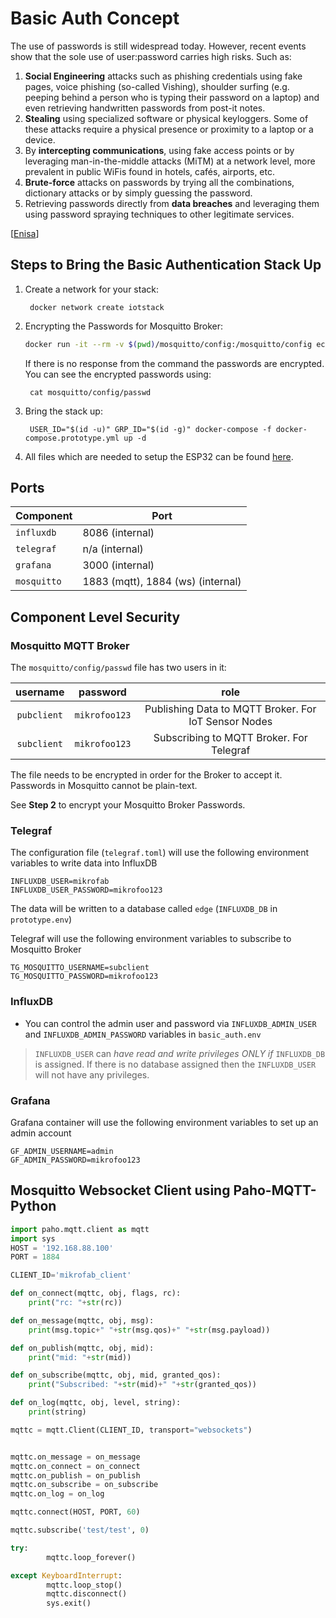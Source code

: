 # Basic Auth Concept

The use of passwords is still widespread today. 
However, recent events show that the sole use of user:password carries high risks. Such as:

1. **Social Engineering** attacks such as phishing credentials using fake pages, voice phishing (so-called Vishing), shoulder surfing (e.g. peeping behind a person who is typing their password on a laptop) and even retrieving handwritten passwords from post-it notes.
2. **Stealing** using specialized software or physical keyloggers. Some of these attacks require a physical presence or proximity to a laptop or a device.
3. By **intercepting communications**, using fake access points or by leveraging man-in-the-middle attacks (MiTM) at a network level, more prevalent in public WiFis found in hotels, cafés, airports, etc.
4. **Brute-force** attacks on passwords by trying all the combinations, dictionary attacks or by simply guessing the password.
5. Retrieving passwords directly from **data breaches** and leveraging them using password spraying techniques to other legitimate services.

[[Enisa](https://www.enisa.europa.eu/news/enisa-news/tips-for-secure-user-authentication)]

## Steps to Bring the Basic Authentication Stack Up

1. Create a network for your stack:

        docker network create iotstack

2. Encrypting the Passwords for Mosquitto Broker:

    ```bash
    docker run -it --rm -v $(pwd)/mosquitto/config:/mosquitto/config eclipse-mosquitto mosquitto_passwd -U /mosquitto/config/passwd
    ```

    If there is no response from the command the passwords are encrypted. You can see the encrypted passwords using:

        cat mosquitto/config/passwd

3. Bring the stack up:

        USER_ID="$(id -u)" GRP_ID="$(id -g)" docker-compose -f docker-compose.prototype.yml up -d

4. All files which are needed to setup the ESP32 can be found [here](/esp/02_basic_auth).



##  Ports

| Component   | Port  |
| ----------  | ----- |
| `influxdb`  | 8086 (internal)  |
| `telegraf`  | n/a (internal)  |
| `grafana`   | 3000 (internal) |
| `mosquitto` | 1883 (mqtt), 1884 (ws) (internal) |

## Component Level Security

### Mosquitto MQTT Broker

The `mosquitto/config/passwd` file has two users in it:


|   username  |  password  |                         role                         |
|:-----------:|:----------:|:----------------------------------------------------:|
| `pubclient` | `mikrofoo123` | Publishing Data to MQTT Broker. For IoT Sensor Nodes |
| `subclient` | `mikrofoo123` |       Subscribing to MQTT Broker. For Telegraf       |

The file needs to be encrypted in order for the Broker to accept it. Passwords in Mosquitto cannot be plain-text.

See __Step 2__ to encrypt your Mosquitto Broker Passwords.

### Telegraf

The configuration file (`telegraf.toml`) will use the following environment variables to write data into
InfluxDB

    INFLUXDB_USER=mikrofab
    INFLUXDB_USER_PASSWORD=mikrofoo123

The data will be written to a database called `edge` (`INFLUXDB_DB` in `prototype.env`)

Telegraf will use the following environment variables to subscribe to Mosquitto Broker

    TG_MOSQUITTO_USERNAME=subclient
    TG_MOSQUITTO_PASSWORD=mikrofoo123


### InfluxDB

- You can control the admin user and password via `INFLUXDB_ADMIN_USER` and `INFLUXDB_ADMIN_PASSWORD` variables in `basic_auth.env`
> `INFLUXDB_USER` can _have read and write privileges ONLY if_ `INFLUXDB_DB` is assigned. If there is no database assigned then the `INFLUXDB_USER` will not have any privileges.


### Grafana
Grafana container will use the following environment variables to set up an admin account

    GF_ADMIN_USERNAME=admin
    GF_ADMIN_PASSWORD=mikrofoo123


## Mosquitto Websocket Client using Paho-MQTT-Python

```python
import paho.mqtt.client as mqtt
import sys
HOST = '192.168.88.100'
PORT = 1884

CLIENT_ID='mikrofab_client'

def on_connect(mqttc, obj, flags, rc):
    print("rc: "+str(rc))

def on_message(mqttc, obj, msg):
    print(msg.topic+" "+str(msg.qos)+" "+str(msg.payload))

def on_publish(mqttc, obj, mid):
    print("mid: "+str(mid))

def on_subscribe(mqttc, obj, mid, granted_qos):
    print("Subscribed: "+str(mid)+" "+str(granted_qos))

def on_log(mqttc, obj, level, string):
    print(string)

mqttc = mqtt.Client(CLIENT_ID, transport="websockets")


mqttc.on_message = on_message
mqttc.on_connect = on_connect
mqttc.on_publish = on_publish
mqttc.on_subscribe = on_subscribe
mqttc.on_log = on_log

mqttc.connect(HOST, PORT, 60)

mqttc.subscribe('test/test', 0)

try:
        mqttc.loop_forever()

except KeyboardInterrupt:
        mqttc.loop_stop()
        mqttc.disconnect()
        sys.exit()
```

